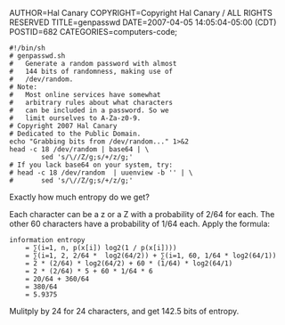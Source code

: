 AUTHOR=Hal Canary
COPYRIGHT=Copyright Hal Canary / ALL RIGHTS RESERVED
TITLE=genpasswd
DATE=2007-04-05 14:05:04-05:00 (CDT)
POSTID=682
CATEGORIES=computers-code;

    #!/bin/sh
    # genpasswd.sh
    #   Generate a random password with almost
    #   144 bits of randomness, making use of
    #   /dev/random.
    # Note:
    #   Most online services have somewhat
    #   arbitrary rules about what characters
    #   can be included in a password. So we
    #   limit ourselves to A-Za-z0-9.
    # Copyright 2007 Hal Canary
    # Dedicated to the Public Domain.
    echo "Grabbing bits from /dev/random..." 1>&2
    head -c 18 /dev/random | base64 | \
            sed 's/\//Z/g;s/+/z/g;'
    # If you lack base64 on your system, try:
    # head -c 18 /dev/random  | uuenview -b '' | \
    #       sed 's/\//Z/g;s/+/z/g;'
    

Exactly how much entropy do we get?

Each character can be a z or a Z with a probability of 2/64 for each. The other 60 characters have a probability of 1/64 each. Apply the formula:

    information entropy
        = ∑(i=1, n, p(x[i]) log2(1 / p(x[i])))
        = ∑(i=1, 2, 2/64 *  log2(64/2)) + ∑(i=1, 60, 1/64 * log2(64/1))
        = 2 * (2/64) * log2(64/2) + 60 * (1/64) * log2(64/1)
        = 2 * (2/64) * 5 + 60 * 1/64 * 6
        = 20/64 + 360/64
        = 380/64
        = 5.9375

Mulitply by 24 for 24 characters, and get 142.5 bits of entropy.
